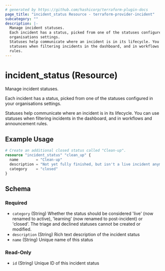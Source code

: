 ```yaml
---
# generated by https://github.com/hashicorp/terraform-plugin-docs
page_title: "incident_status Resource - terraform-provider-incident"
subcategory: ""
description: |-
  Manage incident statuses.
  Each incident has a status, picked from one of the statuses configured in your
  organisations settings.
  Statuses help communicate where an incident is in its lifecycle. You can use
  statuses when filtering incidents in the dashboard, and in workflows and announcement
  rules.
---
```


# incident_status (Resource)

Manage incident statuses.

Each incident has a status, picked from one of the statuses configured in your
organisations settings.

Statuses help communicate where an incident is in its lifecycle. You can use
statuses when filtering incidents in the dashboard, and in workflows and announcement
rules.

## Example Usage

```terraform
# Create an additional closed status called "Clean-up".
resource "incident_status" "clean_up" {
  name        = "Clean-up"
  description = "Not yet fully finished, but isn't a live incident anymore."
  category    = "closed"
}
```

<!-- schema generated by tfplugindocs -->
## Schema

### Required

- `category` (String) Whether the status should be considered 'live' (now renamed to active), 'learning' (now renamed to post-incident) or 'closed'. The triage and declined statuses cannot be created or modified.
- `description` (String) Rich text description of the incident status
- `name` (String) Unique name of this status

### Read-Only

- `id` (String) Unique ID of this incident status


